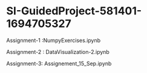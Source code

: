 # SI-GuidedProject-581401-1694705327
Assignment-1 :NumpyExercises.ipynb    

Assignment-2 : DataVisualization-2.ipynb

Assignment-3: Assignement_15_Sep.ipynb

